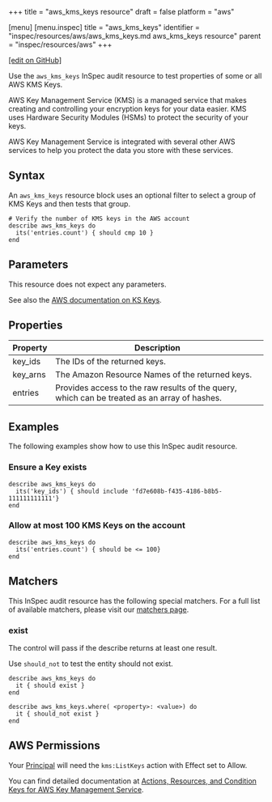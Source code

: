 +++
title = "aws_kms_keys resource"
draft = false
platform = "aws"

[menu]
  [menu.inspec]
    title = "aws_kms_keys"
    identifier = "inspec/resources/aws/aws_kms_keys.md aws_kms_keys resource"
    parent = "inspec/resources/aws"
+++

[\[edit on GitHub\]](https://github.com/inspec/inspec-aws/blob/master/docs/resources/aws_kms_keys.md)

Use the `aws_kms_keys` InSpec audit resource to test properties of some or all AWS KMS Keys.

AWS Key Management Service (KMS) is a managed service that makes creating and
controlling your encryption keys for your data easier. KMS uses Hardware Security
Modules (HSMs) to protect the security of your keys.

AWS Key Management Service is integrated with several other AWS services to help
you protect the data you store with these services.

## Syntax

An `aws_kms_keys` resource block uses an optional filter to select a group of KMS Keys and then tests that group.

    # Verify the number of KMS keys in the AWS account
    describe aws_kms_keys do
      its('entries.count') { should cmp 10 }
    end

## Parameters

This resource does not expect any parameters.

See also the [AWS documentation on KS Keys](https://docs.aws.amazon.com/kms/latest/developerguide/getting-started.html).

## Properties

| Property | Description                                                                                  |
| -------- | -------------------------------------------------------------------------------------------- |
| key_ids  | The IDs of the returned keys.                                                                |
| key_arns | The Amazon Resource Names of the returned keys.                                              |
| entries  | Provides access to the raw results of the query, which can be treated as an array of hashes. |

## Examples

The following examples show how to use this InSpec audit resource.

### Ensure a Key exists

    describe aws_kms_keys do
      its('key_ids') { should include 'fd7e608b-f435-4186-b8b5-111111111111'}
    end

### Allow at most 100 KMS Keys on the account

    describe aws_kms_keys do
      its('entries.count') { should be <= 100}
    end

## Matchers

This InSpec audit resource has the following special matchers. For a full list of available matchers, please visit our [matchers page](/inspec/matchers/).

### exist

The control will pass if the describe returns at least one result.

Use `should_not` to test the entity should not exist.

    describe aws_kms_keys do
      it { should exist }
    end

    describe aws_kms_keys.where( <property>: <value>) do
      it { should_not exist }
    end

## AWS Permissions

Your [Principal](https://docs.aws.amazon.com/IAM/latest/UserGuide/intro-structure.html#intro-structure-principal) will need the `kms:ListKeys` action with Effect set to Allow.

You can find detailed documentation at [Actions, Resources, and Condition Keys for AWS Key Management Service](https://docs.aws.amazon.com/IAM/latest/UserGuide/list_awskeymanagementservice.html).
